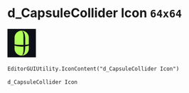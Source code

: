 # d_CapsuleCollider Icon `64x64`
<img src="/img/d_CapsuleCollider%20Icon.png" width=64 height=64>

``` CSharp
EditorGUIUtility.IconContent("d_CapsuleCollider Icon")
```
```
d_CapsuleCollider Icon
```
